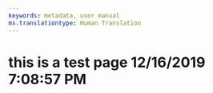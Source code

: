 ```yaml
---
keywords: metadata, user manual
ms.translationtype: Human Translation
---
```

# this is a test page 12/16/2019 7:08:57 PM